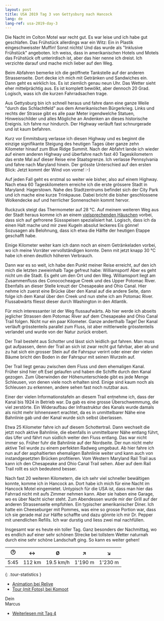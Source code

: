 ```yaml
---
layout: post
title: USA 2019 Tag 3 von Gettysburg nach Hancock
lang: de
lang-ref: usa-2019-day-3
---
```


Die Nacht im Colton Motel war recht gut. Es war leise und ich habe gut geschlafen. Das Frühstück allerdings war ein Witz: Ein in Plastik eingeschweisster Muffin! Sonst nichts! Und das wurde als "Inklusive Frühstück" angeboten. Ich weiss, dass in amerikanischen Hotels und Motels das Frühstück oft unterirdisch ist, aber das hier nenne ich dreist. Ich verzichte darauf und mache mich lieber auf den Weg.

Beim Abfahren bemerke ich die geöffnete Tankstelle auf der anderen Strassenseite. Dort decke ich mich mit Getränken und Sandwiches ein. Dann geht es wirklich los. Es ist ziemlich genau neun Uhr. Das Wetter sieht eher mittelprächtig aus. Es ist komplett bewölkt, aber dennoch 20 Grad. Logisch, wass ich die kurzen Fahrradsachen trage.

Aus Gettysburg bin ich schnell heraus und fahre dann eine ganze Weile "durch das Schlachtfeld" aus dem Amerikanischen Bürgerkrieg. Links und rechts der Strasse gibt es alle paar Meter irgendwelche Statuen, Hinweisschilder und alles Mögliche an Andenken an dieses historische Ereignis. Ich fahre nur hindurch. Der Highway verläuft fast schnurgerade und ist kaum befahren.

Kurz vor Emmitsburg verlasse ich diesen Highway und es beginnt die einzige signifikante Steigung des heutigen Tages über ganze zehn Kilometer hinauf zum Blue Ridge Summit. Nach der Abfahrt lande ich wieder auf einem anderen Highway und überfahre nach fast 40 Tageskilometern das erste Mal auf dieser Reise eine Staatsgrenze. Ich verlasse Pennsylvania und fahre nach Maryland hinein. Der grösste Unterschied auf den ersten Blick: Jetzt kommt der Wind von vorne! :-)

Auf jeden Fall geht es erstmal so weiter wie bisher, also auf einem Highway. Nach etwa 60 Tageskilometern erreiche ich die erste grössere Stadt in Maryland: Hagerstown. Nahe des Stadtzentrums befindet sich der City Park und ich mache eine kurze Trinkpause. Dabei bricht die bisher geschlossene Wolkendecke auf und herrlicher Sonnenschein kommt hervor.

Ruckzuck steigt das Thermometer auf 28 °C. Auf meinem weiteren Weg aus der Stadt heraus komme ich an einem [vielsprechenden Häuschen](http://thebigdipperhag.com/) vorbei, dass sich auf gefrorene Süssspeisen spezialisiert hat. Logisch, dass ich da einen Halt mache und mir zwei Kugeln absolut leckeres Eis gönne! Sozusagen als Belohnung, dass ich etwa die Hälfte der heutigen Etappe geschafft habe.

Einige Kilometer weiter kam ich dann noch an einem Getränkeladen vorbei, wo ich meine Vorräter vervollständigen konnte. Denn mit jetzt knapp 30 °C habe ich einen deutlich höheren Verbrauch.

Dann war es so weit, ich habe den Punkt meiner Reise erreicht, auf den ich mich die letzten zweieinhalb Tage gefreut habe: Williamsport! Aber es geht nicht um die Stadt. Es geht um den Ort und den Weg. Williamsport liegt am Zusammenfluss des Conococheague Creek und des Upper Potomac River. Ebenfalls an dieser Stelle kreuzt der Chesapeake and Ohio Canal. Hier nehme ich zuerst eine Brücke über den Kanal auf die andere Seite, dann folge ich dem Kanal über den Creek und nun stehe ich am Potomac River. Flussabwärts fliesst dieser durch Washington in den Atlantik.

Für mich interessanter ist der Weg flussaufwärts. Ab hier werde ich abseits jeglicher Strassen dem Potomac River auf dem Chesapeake and Ohio Canal Trail folgen. Nicht nur ein paar Kilometer. Ganze anderthalb Tage! Der Kanal verläuft grösstenteils parallel zum Fluss, ist aber mittlerweile grösstenteils verlandet und wurde von der Natur zurück erobert.

Der Trail besteht aus Schotter und lässt sich leidlich gut fahren. Man muss gut aufpassen, denn der Trail an sich ist zwar recht gut fahrbar, aber ab und zu hat sich ein grosser Stein auf die Fahrspur verirrt oder einer der vielen Bäume bricht den Boden in der Fahrspur mit seinen Wurzeln auf.

Der Trail liegt genau zwischen dem Fluss und dem ehemaligen Kanal. Früher sind hier oft Esel gelaufen und haben die Schiffe durch den Kanal gezogen. Zum Überwinden der Höhenunterschiede gibt es jede Menge Schleusen, von denen viele noch erhalten sind. Einige sind kaum noch als Schleusen zu erkennen, andere sehen fast noch nutzbar aus.

Einer der vielen Informationstafeln an diesem Trail entnehme ich, dass der Kanal bis 1924 in Betrieb war. Da gab es eine grosse Überschwemmung, die viel zerstörte. Ein Wideraufbau der Infrastruktur des Kanals wurde damals als nicht mehr lohnenswert erachtet, da es in unmittelbarer Nähe eine Bahnlinie gab und der Kanal wurde sich selbst überlassen.

Etwa 25 Kilometer fahre ich auf diesem Schottertrail. Dann wechselt die jetzt noch aktive Bahnlinie, die ebenfalls in unmittelbarer Nähe entlang führt, das Ufer und fährt nun südlich weiter den Fluss entlang. Das war nicht immer so. Früher fuhr die Bahnlinie auf der Nordseite. Der nun nicht mehr aktive Teil wurde zu einem perfekten Radweg umgebaut. Ab hier fahre ich nun auf der asphaltierten ehemaligen Bahnlinie weiter und kann auch von instandgesetzten Brücken profitieren. Vom Western Maryland Rail Trail aus kann ich den Chesapeake and Ohio Canal Trail sehen. Aber auf dem Rail Trail rollt es sich bedeutend besser.

Nach fast 20 weiteren Kilometern, die ich sehr viel schneller bewältigen konnte, komme ich in Hancock an. Dort habe ich mich für eine Nacht im Hancock Motel eingemietet. Untypisch für die USA ist, dass man hier das Fahrrad nicht mit aufs Zimmer nehmen kann. Aber sie haben eine Garage, wo es über Nacht sicher steht. Zum Abendessen wurde mir der Grill auf der anderen Strassenseite empfohlen. Ein typischer amerikanischer Diner. Ich hatte ein Cheeseburger mit Pommes, was eine so grosse Portion war, dass ich sie gerade mal zur Hälfte schaffte und dazu gönnte ich mir Dr. Pepper mit unendlichen Refills. Ich war durstig und liess zwei mal nachfüllen.

Insgesamt war es heute ein toller Tag. Ganz besonders der Nachmittag, wo es endlich auf einer sehr schönen Strecke bei tollstem Wetter naturnah durch eine sehr schöne Landschaft ging. So kann es weiter gehen!

| 🕑    | ↔      | Ø         | ↗     | ↘     |
| :--: | :----: | :-------: | :-----: | :-----: |
| 5:45 | 112 km | 19.5 km/h | 1'190 m | 1'230 m |
{: .tour-statistics }

- [Animation bei Relive](https://www.relive.cc/view/gh39086486609)
- [Tour (mit Fotos) bei Komoot](https://www.komoot.de/tour/86902268/zoom)

Dein  
Marcus

- [Weiterlesen mit Tag 4](/de/2019/08/17/USA-2019-Tag-4/)
